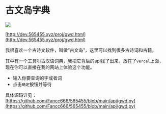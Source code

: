 # 古文岛字典

![](https://s2.loli.net/2025/06/19/7lu1ze9gksyRNGM.png)

[http://dev.565455.xyz/proj/gwd.html](http://dev.565455.xyz/proj/gwd.html)

我很喜欢一个古诗文软件，叫做“古文岛”，这里可以找到很多古诗词和古籍。

其中有一个工具叫古汉语词典，我把它背后的api找了出来，放在了`vercel`上面，现在你可以直接在我的网站上体验这个功能。

- 输入你要查询的字或者词
- 点击`确定`按钮并等待

具体源码详见：[https://github.com/Fancc666/565455/blob/main/api/gwd.py](https://github.com/Fancc666/565455/blob/main/api/gwd.py)